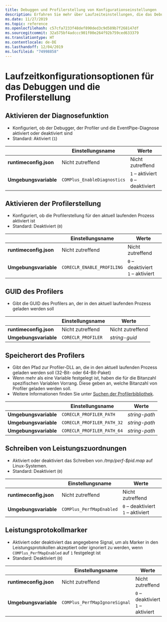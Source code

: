 ```yaml
---
title: Debuggen und Profilerstellung von Konfigurationseinstellungen
description: Erfahren Sie mehr über Laufzeiteinstellungen, die das Debuggen und die Profilerstellung für .NET Core-Apps konfigurieren.
ms.date: 11/27/2019
ms.topic: reference
ms.openlocfilehash: c57cfa7233f48def890ded3c9d589b7f268147df
ms.sourcegitcommit: 32a575bf4adccc901f00e264f92b759ced633379
ms.translationtype: HT
ms.contentlocale: de-DE
ms.lasthandoff: 12/04/2019
ms.locfileid: "74998858"
---
```

# <a name="run-time-configuration-options-for-debugging-and-profiling"></a>Laufzeitkonfigurationsoptionen für das Debuggen und die Profilerstellung

## <a name="enable-diagnostics"></a>Aktivieren der Diagnosefunktion

- Konfiguriert, ob der Debugger, der Profiler und die EventPipe-Diagnose aktiviert oder deaktiviert sind
- Standard: Aktiviert (`1`)

| | Einstellungsname | Werte |
| - | - | - |
| **runtimeconfig.json** | Nicht zutreffend | Nicht zutreffend |
| **Umgebungsvariable** | `COMPlus_EnableDiagnostics` | `1` – aktiviert<br/>`0` – deaktiviert |

## <a name="enable-profiling"></a>Aktivieren der Profilerstellung

- Konfiguriert, ob die Profilerstellung für den aktuell laufenden Prozess aktiviert ist
- Standard: Deaktiviert (`0`)

| | Einstellungsname | Werte |
| - | - | - |
| **runtimeconfig.json** | Nicht zutreffend | Nicht zutreffend |
| **Umgebungsvariable** | `CORECLR_ENABLE_PROFILING` | `0` – deaktiviert<br/>`1` – aktiviert |

## <a name="profiler-guid"></a>GUID des Profilers

- Gibt die GUID des Profilers an, der in den aktuell laufenden Prozess geladen werden soll

| | Einstellungsname | Werte |
| - | - | - |
| **runtimeconfig.json** | Nicht zutreffend | Nicht zutreffend |
| **Umgebungsvariable** | `CORECLR_PROFILER` | *string-guid* |

## <a name="profiler-location"></a>Speicherort des Profilers

- Gibt den Pfad zur Profiler-DLL an, die in den aktuell laufenden Prozess geladen werden soll (32-Bit- oder 64-Bit-Paket)
- Wenn mehr als eine Variable festgelegt ist, haben die für die Bitanzahl spezifischen Variablen Vorrang. Diese geben an, welche Bitanzahl von Profiler geladen werden soll.
- Weitere Informationen finden Sie unter [Suchen der Profilerbibliothek](https://github.com/dotnet/runtime/blob/master/docs/design/coreclr/profiling/Profiler%20Loading.md).

| | Einstellungsname | Werte |
| - | - | - |
| **Umgebungsvariable** | `CORECLR_PROFILER_PATH` | *string-path* |
| **Umgebungsvariable** | `CORECLR_PROFILER_PATH_32` | *string-path* |
| **Umgebungsvariable** | `CORECLR_PROFILER_PATH_64` | *string-path* |

## <a name="write-perf-map"></a>Schreiben von Leistungszuordnungen

- Aktiviert oder deaktiviert das Schreiben von */tmp/perf-$pid.map* auf Linux-Systemen.
- Standard: Deaktiviert (`0`)

| | Einstellungsname | Werte |
| - | - | - |
| **runtimeconfig.json** | Nicht zutreffend | Nicht zutreffend |
| **Umgebungsvariable** | `COMPlus_PerfMapEnabled` | `0` – deaktiviert<br/>`1` – aktiviert |

## <a name="perf-log-markers"></a>Leistungsprotokollmarker

- Aktiviert oder deaktiviert das angegebene Signal, um als Marker in den Leistungsprotokollen akzeptiert oder ignoriert zu werden, wenn `COMPlus_PerfMapEnabled` auf `1` festgelegt ist
- Standard: Deaktiviert (`0`)

| | Einstellungsname | Werte |
| - | - | - |
| **runtimeconfig.json** | Nicht zutreffend | Nicht zutreffend |
| **Umgebungsvariable** | `COMPlus_PerfMapIgnoreSignal` | `0` – deaktiviert<br/>`1` – aktiviert |
